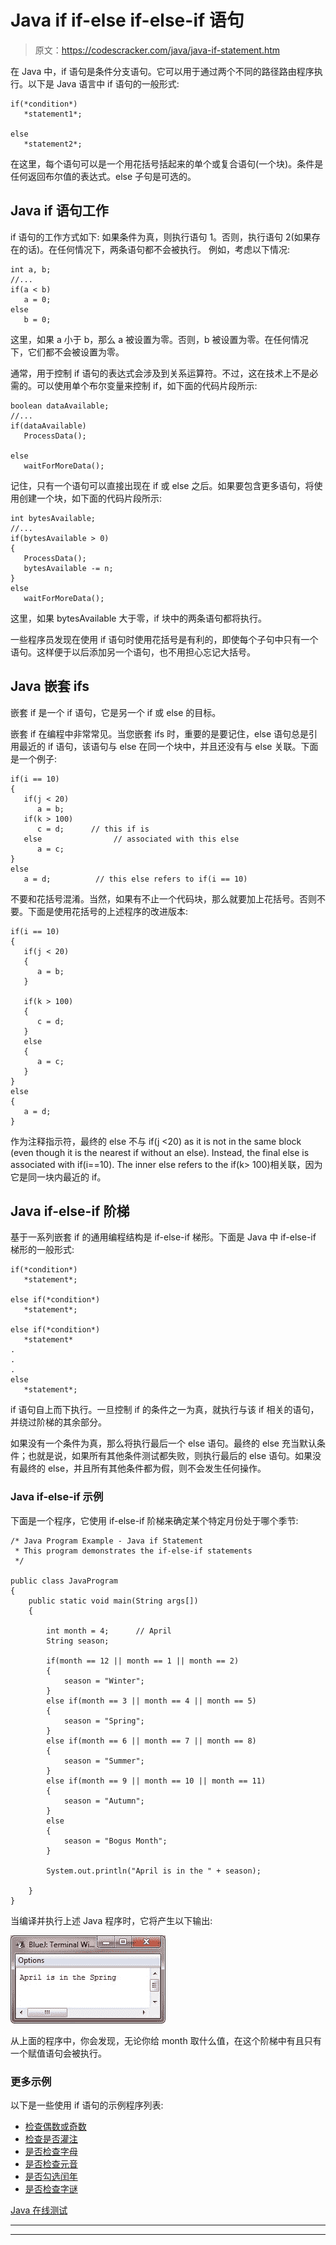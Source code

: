 # Java if if-else if-else-if 语句

> 原文：<https://codescracker.com/java/java-if-statement.htm>

在 Java 中，if 语句是条件分支语句。它可以用于通过两个不同的路径路由程序执行。以下是 Java 语言中 if 语句的一般形式:

```
if(*condition*)
   *statement1*;

else
   *statement2*;
```

在这里，每个语句可以是一个用花括号括起来的单个或复合语句(一个块)。条件是任何返回布尔值的表达式。else 子句是可选的。

## Java if 语句工作

if 语句的工作方式如下:
如果条件为真，则执行语句 1。否则，执行语句 2(如果存在的话)。在任何情况下，两条语句都不会被执行。 例如，考虑以下情况:

```
int a, b;
//...
if(a < b)
   a = 0;
else
   b = 0;
```

这里，如果 a 小于 b，那么 a 被设置为零。否则，b 被设置为零。在任何情况下，它们都不会被设置为零。

通常，用于控制 if 语句的表达式会涉及到关系运算符。不过，这在技术上不是必需的。可以使用单个布尔变量来控制 if，如下面的代码片段所示:

```
boolean dataAvailable;
//...
if(dataAvailable)
   ProcessData();

else
   waitForMoreData();
```

记住，只有一个语句可以直接出现在 if 或 else 之后。如果要包含更多语句，将使用创建一个块，如下面的代码片段所示:

```
int bytesAvailable;
//...
if(bytesAvailable > 0)
{
   ProcessData();
   bytesAvailable -= n;
}
else
   waitForMoreData();
```

这里，如果 bytesAvailable 大于零，if 块中的两条语句都将执行。

一些程序员发现在使用 if 语句时使用花括号是有利的，即使每个子句中只有一个语句。这样便于以后添加另一个语句，也不用担心忘记大括号。

## Java 嵌套 ifs

嵌套 if 是一个 if 语句，它是另一个 if 或 else 的目标。

嵌套 if 在编程中非常常见。当您嵌套 ifs 时，重要的是要记住，else 语句总是引用最近的 if 语句，该语句与 else 在同一个块中，并且还没有与 else 关联。下面是一个例子:

```
if(i == 10)
{
   if(j < 20)
      a = b;
   if(k > 100)
      c = d;      // this if is
   else                // associated with this else
      a = c;
}
else
   a = d;          // this else refers to if(i == 10)
```

不要和花括号混淆。当然，如果有不止一个代码块，那么就要加上花括号。否则不要。下面是使用花括号的上述程序的改进版本:

```
if(i == 10)
{
   if(j < 20)
   {
      a = b;
   }

   if(k > 100)
   {
      c = d;    
   }
   else
   {
      a = c;
   }
}
else
{
   a = d;
}
```

作为注释指示符，最终的 else 不与 if(j <20) as it is not in the same block (even though it is the nearest if without an else). Instead, the final else is associated with if(i==10). The inner else refers to the if(k> 100)相关联，因为它是同一块内最近的 if。

## Java if-else-if 阶梯

基于一系列嵌套 if 的通用编程结构是 if-else-if 梯形。下面是 Java 中 if-else-if 梯形的一般形式:

```
if(*condition*)
   *statement*;

else if(*condition*)
   *statement*;

else if(*condition*)
   *statement*
.
.
.
else
   *statement*;
```

if 语句自上而下执行。一旦控制 if 的条件之一为真，就执行与该 if 相关的语句，并绕过阶梯的其余部分。

如果没有一个条件为真，那么将执行最后一个 else 语句。最终的 else 充当默认条件；也就是说，如果所有其他条件测试都失败，则执行最后的 else 语句。如果没有最终的 else，并且所有其他条件都为假，则不会发生任何操作。

### Java if-else-if 示例

下面是一个程序，它使用 if-else-if 阶梯来确定某个特定月份处于哪个季节:

```
/* Java Program Example - Java if Statement
 * This program demonstrates the if-else-if statements 
 */

public class JavaProgram
{   
    public static void main(String args[])
    {

        int month = 4;      // April
        String season;

        if(month == 12 || month == 1 || month == 2)
        {
            season = "Winter";
        }
        else if(month == 3 || month == 4 || month == 5)
        {
            season = "Spring";
        }
        else if(month == 6 || month == 7 || month == 8)
        {
            season = "Summer";
        }
        else if(month == 9 || month == 10 || month == 11)
        {
            season = "Autumn";
        }
        else
        {
            season = "Bogus Month";
        }

        System.out.println("April is in the " + season);

    }
}
```

当编译并执行上述 Java 程序时，它将产生以下输出:

![java if else if statement](img/f173b7d26da7f5ff6f3a0d6127865b22.png)

从上面的程序中，你会发现，无论你给 month 取什么值，在这个阶梯中有且只有一个赋值语句会被执行。

### 更多示例

以下是一些使用 if 语句的示例程序列表:

*   [检查偶数或奇数](/java/program/java-program-check-even-odd.htm)
*   [检查是否灌注](/java/program/java-program-check-prime.htm)
*   [是否检查字母](/java/program/java-program-check-alphabet.htm)
*   [是否检查元音](/java/program/java-program-check-vowel.htm)
*   [是否勾选闰年](/java/program/java-program-check-leap-year.htm)
*   [是否检查字谜](/java/program/java-program-check-anagram.htm)

[Java 在线测试](/exam/showtest.php?subid=1)

* * *

* * *